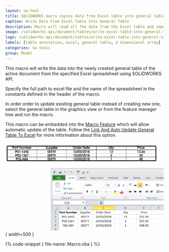 ```yaml
---
layout: sw-tool
title: SOLIDWORKS macro copies data from Excel table into general table
caption: Write Data From Excel Table Into General Table
description: Macro will read all the data from the Excel table and import it into the new general table of the active document or update existing table using SOLIDWORKS API
image: /solidworks-api/document/tables/write-excel-table-into-general-table/excel-to-table.png
logo: /solidworks-api/document/tables/write-excel-table-into-general-table/excel-to-table.svg
labels: [table annotation, excel, general table, 2 dimensional array]
categories: sw-tools
group: Model
---
```

This macro will write the data into the newly created general table of the active document from the specified Excel spreadsheet using SOLIDWORKS API.

Specify the full path to excel file and the name of the spreadsheet in the constants defined in the header of the macro.

In order order to update existing general table instead of creating new one, select the general table in the graphics view or from the feature manager tree and run the macro.

This macro can be embedded into the [Macro Feature](solidworks-api/document/macro-feature) which will allow automatic update of the table. Follow the [Link And Auto Update General Table To Excel](solidworks-api/document/macro-feature/general-table-link-excel/) for more information about this option.

![Excel table with purchase order data imported into SOLIDWORKS General Table](excel-table-to-sw-general-table.png){ width=500 }

{% code-snippet { file-name: Macro.vba } %}